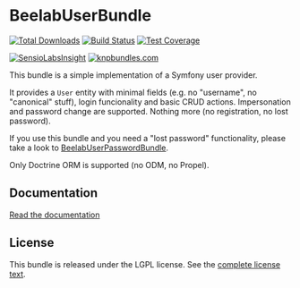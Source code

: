 BeelabUserBundle
================

[![Total Downloads](https://poser.pugx.org/beelab/user-bundle/downloads.png)](https://packagist.org/packages/beelab/user-bundle)
[![Build Status](https://travis-ci.org/Bee-Lab/BeelabUserBundle.png?branch=master)](https://travis-ci.org/Bee-Lab/BeelabUserBundle)
[![Test Coverage](https://codeclimate.com/github/Bee-Lab/BeelabUserBundle/badges/coverage.svg)](https://codeclimate.com/github/Bee-Lab/BeelabUserBundle/coverage)

[![SensioLabsInsight](https://insight.sensiolabs.com/projects/e4f35c31-3c00-4646-a23c-03476ccd64c2/big.png)](https://insight.sensiolabs.com/projects/e4f35c31-3c00-4646-a23c-03476ccd64c2)
[![knpbundles.com](http://knpbundles.com/Bee-Lab/BeelabUserBundle/badge)](http://knpbundles.com/Bee-Lab/BeelabUserBundle)

This bundle is a simple implementation of a Symfony user provider.

It provides a ``User`` entity with minimal fields (e.g. no "username", no "canonical" stuff), login funcionality
and basic CRUD actions. Impersonation and password change are supported. Nothing more (no registration, no lost password).

If you use this bundle and you need a "lost password" functionality, please take a look to [BeelabUserPasswordBundle](https://github.com/Bee-Lab/BeelabUserPasswordBundle).


Only Doctrine ORM is supported (no ODM, no Propel).

Documentation
-------------

[Read the documentation](Resources/doc/index.md)

License
-------

This bundle is released under the LGPL license. See the [complete license text](Resources/meta/LICENSE).
